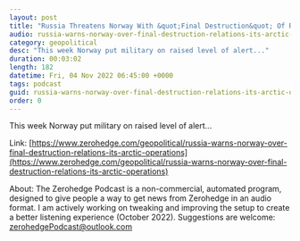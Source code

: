 ```yaml
---
layout: post
title: "Russia Threatens Norway With &quot;Final Destruction&quot; Of Relations"
audio: russia-warns-norway-over-final-destruction-relations-its-arctic-operations-0
category: geopolitical
desc: "This week Norway put military on raised level of alert..."
duration: 00:03:02
length: 182
datetime: Fri, 04 Nov 2022 06:45:00 +0000
tags: podcast
guid: russia-warns-norway-over-final-destruction-relations-its-arctic-operations-0
order: 0
---
```

This week Norway put military on raised level of alert...

Link: [https://www.zerohedge.com/geopolitical/russia-warns-norway-over-final-destruction-relations-its-arctic-operations](https://www.zerohedge.com/geopolitical/russia-warns-norway-over-final-destruction-relations-its-arctic-operations)

About: The Zerohedge Podcast is a non-commercial, automated program, designed to give people a way to get news from Zerohedge in an audio format.  I am actively working on tweaking and improving the setup to create a better listening experience (October 2022).  Suggestions are welcome: [zerohedgePodcast@outlook.com](mailto:zerohedgePodcast@outlook.com)